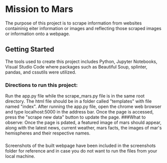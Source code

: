 # Mission to Mars
The purpose of this project is to scrape information from websites containinig eiter information or images and reflecting those scraped images or information onto a webpage.
## Getting Started
The tools used to create this project includes Python, Jupyter Notebooks, Visual Studio Code where packages such as Beautiful Soup, splinter, pandas, and cssutils were utilized.
### Directions to run this project:
Run the app.py file while the scrape_mars.py file is in the same root directory.  The html file should be in a folder called "templates" with file named "index". After running the app.py file, open the chrome web browser and type localhost:5000 in the address bar.  Once the page is accessed, press the "scrape new data" button to update the page.
###What to observe:
Once the page is pdated, a featured image of mars should appear, along with the latest news, current weather, mars facts, the images of mar's hemispheres and their respective names.  
###
Screenshots of the built webpage have been included in the screenshots folder for reference and in case you do not want to run the files from your local machine.


